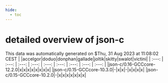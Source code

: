 ```yaml
---
hide:
  - toc
---
```


detailed overview of json-c
===========================


This data was automatically generated on $Thu, 31 Aug 2023 at 11:08:02 CEST
| |accelgor|doduo|donphan|gallade|joltik|skitty|swalot|victini|
| :---: | :---: | :---: | :---: | :---: | :---: | :---: | :---: | :---: |
|json-c/0.16-GCCcore-12.2.0|x|x|x|x|x|x|x|x|
|json-c/0.15-GCCcore-10.3.0|-|x|x|-|x|x|x|x|
|json-c/0.15-GCCcore-10.2.0|-|x|x|x|x|x|x|x|
